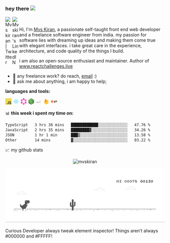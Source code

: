### hey there <img src="https://media.giphy.com/media/hvRJCLFzcasrR4ia7z/giphy.gif" width="25px">

<a href="https://twitter.com/mvskiren">
  <img align="left" alt="Mvs kiran | Twitter" width="22px" src="https://raw.githubusercontent.com/peterthehan/peterthehan/master/assets/twitter.svg" />
</a>
<a href="https://www.linkedin.com/in/mvskiran/">
  <img align="left" alt="Mvskiran's LinkedIN" width="22px" src="https://raw.githubusercontent.com/peterthehan/peterthehan/master/assets/linkedin.svg" />
</a>


<br />

Hi, I'm [Mvs Kiran](https://mvskiran.dev/), a passionate self-taught front end web developer and a freelance software engineer from india. my passion for software lies with dreaming up ideas and making them come true with elegant interfaces. i take great care in the experience, architecture, and code quality of the things I build.

i am also an open-source enthusiast and maintainer. Author of www.reactchallenges.live


<!--   <img align="right" alt="GIF" src="https://github.com/mvskiren/abhisheknaiidu/blob/master/code.gif?raw=true" width="500" height="320" /> -->
  
- 💼 any freelance work? do reach, [email](mailto:kiranmvs07@gmail.com) :)
- 💬 ask me about anything, i am happy to help;

**languages and tools:**  

<code><img height="20" src="https://raw.githubusercontent.com/github/explore/80688e429a7d4ef2fca1e82350fe8e3517d3494d/topics/javascript/javascript.png"></code>
<code><img height="20" src="https://raw.githubusercontent.com/github/explore/80688e429a7d4ef2fca1e82350fe8e3517d3494d/topics/react/react.png"></code>
<code><img height="20" src="https://raw.githubusercontent.com/github/explore/5c058a388828bb5fde0bcafd4bc867b5bb3f26f3/topics/graphql/graphql.png"></code>
<code><img height="20" src="https://raw.githubusercontent.com/github/explore/80688e429a7d4ef2fca1e82350fe8e3517d3494d/topics/nodejs/nodejs.png"></code>
<code><img height="20" src="https://raw.githubusercontent.com/github/explore/80688e429a7d4ef2fca1e82350fe8e3517d3494d/topics/mysql/mysql.png"></code>
<code><img height="20" src="https://raw.githubusercontent.com/github/explore/80688e429a7d4ef2fca1e82350fe8e3517d3494d/topics/firebase/firebase.png"></code>
<code><img height="20" src="https://raw.githubusercontent.com/github/explore/80688e429a7d4ef2fca1e82350fe8e3517d3494d/topics/git/git.png"></code>

📊 **this week i spent my time on:**
<!--START_SECTION:waka-->

```text
TypeScript   3 hrs 36 mins   ████████████░░░░░░░░░░░░░   47.76 %
JavaScript   2 hrs 35 mins   ████████▓░░░░░░░░░░░░░░░░   34.26 %
JSON         1 hr 1 min      ███▒░░░░░░░░░░░░░░░░░░░░░   13.58 %
Other        14 mins         ▓░░░░░░░░░░░░░░░░░░░░░░░░   03.22 %
```




📈 my github stats

<p align="center"> <img src="https://github-readme-stats.vercel.app/api?username=mvskiren&show_icons=true&theme=gotham" alt="mvskiran" />

  
<!--  <img height="137px" src="https://github-readme-stats.vercel.app/api/top-langs/?username=mvskiren&hide=html&hide_title=true&hide_border=true&layout=compact&langs_count=6&exclude_repo=comp426,Redventures-Movie-Quotes&text_color=000&icon_color=fff&bg_color=0,52fa5a,4dfcff,c64dff&theme=graywhite" /></a> -->


![Dino](https://raw.githubusercontent.com/praveenscience/praveenscience/master/dino.gif)
  
Curious Developer always tweak element inspector!
Things aren’t always #000000 and #FFFFF!
